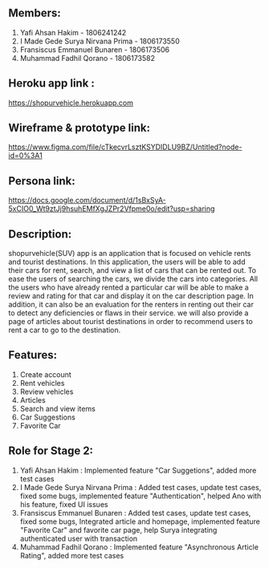 ## Members:
1. Yafi Ahsan Hakim - 1806241242
2. I Made Gede Surya Nirvana Prima - 1806173550
3. Fransiscus Emmanuel Bunaren - 1806173506
4. Muhammad Fadhil Qorano - 1806173582

## Heroku app link : 
https://shopurvehicle.herokuapp.com

## Wireframe & prototype link:
https://www.figma.com/file/cTkecvrLsztKSYDIDLU9BZ/Untitled?node-id=0%3A1

## Persona link:
https://docs.google.com/document/d/1sBxSyA-5xCIO0_Wt9ztJj9hsuhEMfXgJZPr2Vfpme0o/edit?usp=sharing

## Description:
shopurvehicle(SUV) app is an application that is focused on vehicle rents and tourist destinations. In this application,
the users will be able to add their cars for rent, search, and view a list of cars that can be rented out. To ease the users
of searching the cars, we divide the cars into categories. All the users who have already rented a particular car will be able to
make a review and rating for that car and display it on the car description page. In addition, it can also be an evaluation for 
the renters in renting out their car to detect any deficiencies or flaws in their service. we will also provide a page of articles 
about tourist destinations in order to recommend users to rent a car to go to the destination.

## Features: 
1. Create account
2. Rent vehicles 
3. Review vehicles 
4. Articles
5. Search and view items
6. Car Suggestions
7. Favorite Car

## Role for Stage 2:
1. Yafi Ahsan Hakim 				: Implemented feature "Car Suggetions", added more test cases
2. I Made Gede Surya Nirvana Prima 	: Added test cases, update test cases, fixed some bugs, implemented feature "Authentication", helped Ano with his feature, fixed UI issues
3. Fransiscus Emmanuel Bunaren 		: Added test cases, update test cases, fixed some bugs, Integrated article and homepage, implemented feature "Favorite Car" and favorite car page, help Surya integrating authenticated user with transaction
4. Muhammad Fadhil Qorano 			: Implemented feature "Asynchronous Article Rating", added more test cases
